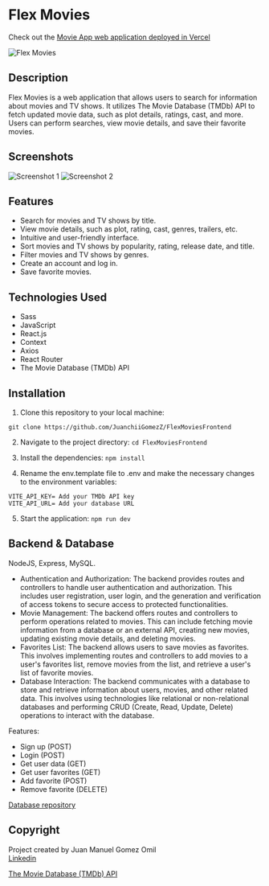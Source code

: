 # Flex Movies

Check out the [Movie App web application deployed in Vercel](https://flex-movies.vercel.app/)

![Flex Movies](./src/assets/home.png)

## Description

Flex Movies is a web application that allows users to search for information about movies and TV shows. It utilizes The Movie Database (TMDb) API to fetch updated movie data, such as plot details, ratings, cast, and more. Users can perform searches, view movie details, and save their favorite movies.

## Screenshots

![Screenshot 1](./src/assets/movies.png)
![Screenshot 2](./src/assets/detail.png)

## Features

- Search for movies and TV shows by title.
- View movie details, such as plot, rating, cast, genres, trailers, etc.
- Intuitive and user-friendly interface.
- Sort movies and TV shows by popularity, rating, release date, and title.
- Filter movies and TV shows by genres.
- Create an account and log in.
- Save favorite movies.

## Technologies Used

- Sass
- JavaScript
- React.js
- Context
- Axios
- React Router
- The Movie Database (TMDb) API

## Installation

1. Clone this repository to your local machine: 
```
git clone https://github.com/JuanchiiGomezZ/FlexMoviesFrontend
```

2. Navigate to the project directory: ```cd FlexMoviesFrontend```

3. Install the dependencies: ```npm install```

4. Rename the env.template file to .env and make the necessary changes to the environment variables:
```
VITE_API_KEY= Add your TMDb API key
VITE_API_URL= Add your database URL
```

5. Start the application: ```npm run dev```

## Backend & Database
NodeJS, Express, MySQL.
- Authentication and Authorization: The backend provides routes and controllers to handle user authentication and authorization. This includes user registration, user login, and the generation and verification of access tokens to secure access to protected functionalities.
- Movie Management: The backend offers routes and controllers to perform operations related to movies. This can include fetching movie information from a database or an external API, creating new movies, updating existing movie details, and deleting movies.
- Favorites List: The backend allows users to save movies as favorites. This involves implementing routes and controllers to add movies to a user's favorites list, remove movies from the list, and retrieve a user's list of favorite movies.
- Database Interaction: The backend communicates with a database to store and retrieve information about users, movies, and other related data. This involves using technologies like relational or non-relational databases and performing CRUD (Create, Read, Update, Delete) operations to interact with the database.

Features:

- Sign up (POST)
- Login (POST)
- Get user data (GET)
- Get user favorites (GET)
- Add favorite (POST)
- Remove favorite (DELETE)

[Database repository](https://github.com/JuanchiiGomezZ/FlexMoviesBackend)

## Copyright

Project created by Juan Manuel Gomez Omil  
[Linkedin](https://www.linkedin.com/in/juan-manuel-gomez-omil/)

[The Movie Database (TMDb) API](https://www.themoviedb.org/?language=es)
